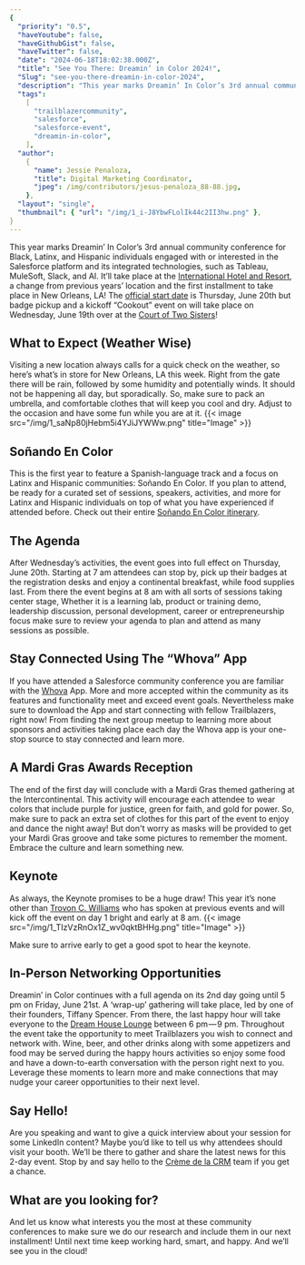 ```yaml
---
{
  "priority": "0.5",
  "haveYoutube": false,
  "haveGithubGist": false,
  "haveTwitter": false,
  "date": "2024-06-18T18:02:38.000Z",
  "title": "See You There: Dreamin’ in Color 2024!",
  "Slug": "see-you-there-dreamin-in-color-2024",
  "description": "This year marks Dreamin’ In Color’s 3rd annual community conference for Black, Latinx, and Hispanic individuals engaged with or interested in the Salesforce platform...",
  "tags":
    [
      "trailblazercommunity",
      "salesforce",
      "salesforce-event",
      "dreamin-in-color",
    ],
  "author":
    {
      "name": Jessie Penaloza,
      "title": Digital Marketing Coordinator,
      "jpeg": /img/contributors/jesus-penaloza_88-88.jpg,
    },
  "layout": "single",
  "thumbnail": { "url": "/img/1_i-J8YbwFLolIk44c2II3hw.png" },
}
---
```


This year marks Dreamin’ In Color’s 3rd annual community conference for Black, Latinx, and Hispanic individuals engaged with or interested in the Salesforce platform and its integrated technologies, such as Tableau, MuleSoft, Slack, and AI. It’ll take place at the [International Hotel and Resort](https://www.ihg.com/intercontinental/hotels/us/en/new-orleans/msyha/hoteldetail), a change from previous years’ location and the first installment to take place in New Orleans, LA!
The [official start date](https://www.dreaminincolor.me/) is Thursday, June 20th but badge pickup and a kickoff “Cookout” event on will take place on Wednesday, June 19th over at the [Court of Two Sisters](https://www.courtoftwosisters.com/)!

## What to Expect (Weather Wise)

Visiting a new location always calls for a quick check on the weather, so here’s what’s in store for New Orleans, LA this week. Right from the gate there will be rain, followed by some humidity and potentially winds. It should not be happening all day, but sporadically. So, make sure to pack an umbrella, and comfortable clothes that will keep you cool and dry. Adjust to the occasion and have some fun while you are at it.
{{< image src="/img/1_saNp80jHebm5i4YJiJYWWw.png" title="Image" >}}

## Soñando En Color

This is the first year to feature a Spanish-language track and a focus on Latinx and Hispanic communities: Soñando En Color.
If you plan to attend, be ready for a curated set of sessions, speakers, activities, and more for Latinx and Hispanic individuals on top of what you have experienced if attended before.
Check out their entire [Soñando En Color itinerary](https://www.dreaminincolor.me/sonandoencolor).

## The Agenda

After Wednesday’s activities, the event goes into full effect on Thursday, June 20th. Starting at 7 am attendees can stop by, pick up their badges at the registration desks and enjoy a continental breakfast, while food supplies last. From there the event begins at 8 am with all sorts of sessions taking center stage, Whether it is a learning lab, product or training demo, leadership discussion, personal development, career or entrepreneurship focus make sure to review your agenda to plan and attend as many sessions as possible.

## Stay Connected Using The “Whova” App

If you have attended a Salesforce community conference you are familiar with the [Whova](https://whova.com/) App. More and more accepted within the community as its features and functionality meet and exceed event goals. Nevertheless make sure to download the App and start connecting with fellow Trailblazers, right now!
From finding the next group meetup to learning more about sponsors and activities taking place each day the Whova app is your one-stop source to stay connected and learn more.

## A Mardi Gras Awards Reception

The end of the first day will conclude with a Mardi Gras themed gathering at the Intercontinental. This activity will encourage each attendee to wear colors that include purple for justice, green for faith, and gold for power. So, make sure to pack an extra set of clothes for this part of the event to enjoy and dance the night away!
But don't worry as masks will be provided to get your Mardi Gras groove and take some pictures to remember the moment. Embrace the culture and learn something new.

## Keynote

As always, the Keynote promises to be a huge draw! This year it’s none other than [Trovon C. Williams](https://www.linkedin.com/in/trovonwilliams/) who has spoken at previous events and will kick off the event on day 1 bright and early at 8 am.
{{< image src="/img/1_TIzVzRnOx1Z_wv0qktBHHg.png" title="Image" >}}

Make sure to arrive early to get a good spot to hear the keynote.

## In-Person Networking Opportunities

Dreamin’ in Color continues with a full agenda on its 2nd day going until 5 pm on Friday, June 21st. A ‘wrap-up’ gathering will take place, led by one of their founders, Tiffany Spencer. From there, the last happy hour will take everyone to the [Dream House Lounge](https://www.dhlounge.com/) between 6 pm — 9 pm.
Throughout the event take the opportunity to meet Trailblazers you wish to connect and network with. Wine, beer, and other drinks along with some appetizers and food may be served during the happy hours activities so enjoy some food and have a down-to-earth conversation with the person right next to you.
Leverage these moments to learn more and make connections that may nudge your career opportunities to their next level.

## Say Hello!

Are you speaking and want to give a quick interview about your session for some LinkedIn content? Maybe you’d like to tell us why attendees should visit your booth. We’ll be there to gather and share the latest news for this 2-day event. Stop by and say hello to the [Crème de la CRM](https://cremedelacrm.com/) team if you get a chance.

## What are you looking for?

And let us know what interests you the most at these community conferences to make sure we do our research and include them in our next installment!
Until next time keep working hard, smart, and happy. And we’ll see you in the cloud!
